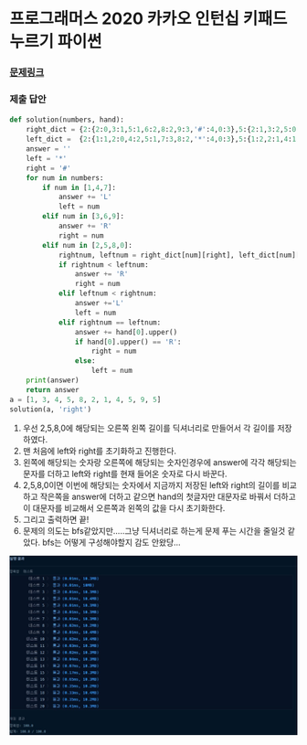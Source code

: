 # 프로그래머스 2020 카카오 인턴십 키패드 누르기 파이썬

### [문제링크](https://programmers.co.kr/learn/courses/30/lessons/67256)

### 제출 답안

```python
def solution(numbers, hand):
    right_dict = {2:{2:0,3:1,5:1,6:2,8:2,9:3,'#':4,0:3},5:{2:1,3:2,5:0,6:1,8:1,9:2,'#':3,0:2},8:{2:2,3:3,5:1,6:2,8:0,9:1,'#':2,0:1},0:{2:3,3:4,5:2,6:3,8:1,9:2,'#':1,0:0}}
    left_dict =  {2:{1:1,2:0,4:2,5:1,7:3,8:2,'*':4,0:3},5:{1:2,2:1,4:1,5:0,7:2,8:1,'*':3,0:2},8:{1:3,2:2,4:2,5:1,7:1,8:0,'*':2,0:1},0:{1:4,2:3,4:3,5:2,7:2,8:1,'*':1,0:0}}
    answer = ''
    left = '*'
    right = '#'
    for num in numbers:
        if num in [1,4,7]:
            answer += 'L'
            left = num
        elif num in [3,6,9]:
            answer += 'R'
            right = num
        elif num in [2,5,8,0]:
            rightnum, leftnum = right_dict[num][right], left_dict[num][left]
            if rightnum < leftnum:
                answer += 'R'
                right = num
            elif leftnum < rightnum:
                answer +='L'
                left = num
            elif rightnum == leftnum:
                answer += hand[0].upper()
                if hand[0].upper() == 'R':
                    right = num
                else:
                    left = num
    print(answer)
    return answer
a = [1, 3, 4, 5, 8, 2, 1, 4, 5, 9, 5]
solution(a, 'right')
```

1. 우선 2,5,8,0에 해당되는 오른쪽 왼쪽 길이를 딕셔너리로 만들어서 각 길이를 저장하였다.
2. 맨 처음에 left와 right를 초기화하고 진행한다.
3. 왼쪽에 해당되는 숫자랑 오른쪽에 해당되는 숫자인경우에 answer에 각각 해당되는 문자를 더하고 left와 right를 현재 들어온 숫자로 다시 바꾼다.
4. 2,5,8,0이면 이번에 해당되는 숫자에서 지금까지 저장된 left와 right의 길이를 비교하고 작은쪽을 answer에 더하고 같으면 hand의 첫글자만 대문자로 바꿔서 더하고 이 대문자를 비교해서 오른쪽과 왼쪽의 값을 다시 초기화한다.
5. 그리고 출력하면 끝!
6. 문제의 의도는 bfs같았지만.....그냥 딕셔너리로 하는게 문제  푸는 시간을 줄일것 같았다. bfs는 어떻게 구성해야할지 감도 안왔당...

![11](../img/11.jpg)